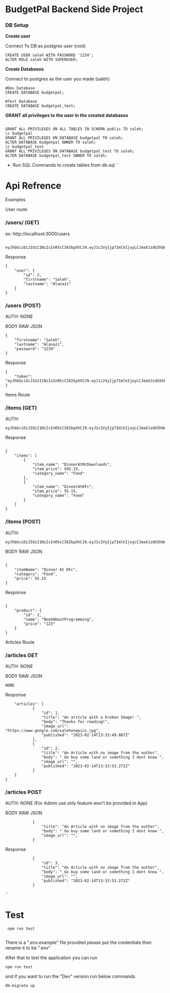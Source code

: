 # BudgetPal Backend Side Project

### DB Setup 


**Create user**

Connect To DB as postgres user (root)
```shell
CREATE USER saleh WITH PASSWORD '1234';
ALTER ROLE saleh WITH SUPERUSER;

```

**Create Databases**

Connect to postgres as the user you made (saleh)
```shell
#Dev Database
CREATE DATABASE budgetpal;

#Test Database
CREATE DATABASE budgetpal_test;
```

**GRANT all privileges to the user in the created databases**

```shell

GRANT ALL PRIVILEGES ON ALL TABLES IN SCHEMA public TO saleh;
\c budgetpal
GRANT ALL PRIVILEGES ON DATABASE budgetpal TO saleh;
ALTER DATABASE budgetpal OWNER TO saleh;
\c budgetpal_test
GRANT ALL PRIVILEGES ON DATABASE budgetpal_test TO saleh;
ALTER DATABASE budgetpal_test OWNER TO saleh;
```

- Run SQL Commands to create tables from db.sql
``

# Api Refrence

Examples 

User route

### /users/ (GET)
ex: http://localhost:3000/users

```Auth: Bearer Token 

eyJhbGciOiJIUzI1NiIsInR5cCI6IkpXVCJ9.eyJ1c2VyIjp7ImlkIjoyLCJmaXJzdG5hbWUiOiJTYWxlaCIsImxhc3RuYW1lIjoiQWxhbmF6aSIsInBhc3N3b3JkX2RpZ2VzdCI6IiQyYiQwNSRoMEhvWFdGTVhHUEIxcTZpMGZ5dVhlOU90Zko5SE52TDlJTHFCZjVaeTc5WDBFTVg5aXBCbSJ9LCJpYXQiOjE2NzYzODQyMDZ9.8GI_FzRDGtExDJncg5imBvV1jt9HgF52EHUCI6rHtRw
```

Response
```
{
    "user": {
        "id": 2,
        "firstname": "Saleh",
        "lastname": "Alanazi"
    }
}
```

### /users (POST)
AUTH: NONE

BODY RAW JSON
```
{
    "firstname": "Saleh",
    "lastname": "Alanazi",
    "password": "1234"
}
```
Response
```
{
    "token": "eyJhbGciOiJIUzI1NiIsInR5cCI6IkpXVCJ9.eyJ1c2VyIjp7ImlkIjoyLCJmaXJzdG5hbWUiOiJTYWxlaCIsImxhc3RuYW1lIjoiQWxhbmF6aSIsInBhc3N3b3JkX2RpZ2VzdCI6IiQyYiQwNSRoMEhvWFdGTVhHUEIxcTZpMGZ5dVhlOU90Zko5SE52TDlJTHFCZjVaeTc5WDBFTVg5aXBCbSJ9LCJpYXQiOjE2NzYzODQyMDZ9.8GI_FzRDGtExDJncg5imBvV1jt9HgF52EHUCI6rHtRw"
}
```


Items Route

### /items (GET)
AUTH: 

```
eyJhbGciOiJIUzI1NiIsInR5cCI6IkpXVCJ9.eyJ1c2VyIjp7ImlkIjoyLCJmaXJzdG5hbWUiOiJTYWxlaCIsImxhc3RuYW1lIjoiQWxhbmF6aSIsInBhc3N3b3JkX2RpZ2VzdCI6IiQyYiQwNSRoMEhvWFdGTVhHUEIxcTZpMGZ5dVhlOU90Zko5SE52TDlJTHFCZjVaeTc5WDBFTVg5aXBCbSJ9LCJpYXQiOjE2NzYzODQyMDZ9.8GI_FzRDGtExDJncg5imBvV1jt9HgF52EHUCI6rHtRw
```
Response
``` 

{
    "items": [
        {
            "item_name": "DinnerAtMcDownlaods",
            "item_price": 545.15,
            "category_name": "Food"
        },
        {
            "item_name": "DinnerAtKFc",
            "item_price": 55.15,
            "category_name": "Food"
        }
    ]
}
```


### /items (POST)

AUTH:
 ```
eyJhbGciOiJIUzI1NiIsInR5cCI6IkpXVCJ9.eyJ1c2VyIjp7ImlkIjoyLCJmaXJzdG5hbWUiOiJTYWxlaCIsImxhc3RuYW1lIjoiQWxhbmF6aSIsInBhc3N3b3JkX2RpZ2VzdCI6IiQyYiQwNSRoMEhvWFdGTVhHUEIxcTZpMGZ5dVhlOU90Zko5SE52TDlJTHFCZjVaeTc5WDBFTVg5aXBCbSJ9LCJpYXQiOjE2NzYzODQyMDZ9.8GI_FzRDGtExDJncg5imBvV1jt9HgF52EHUCI6rHtRw

```

BODY RAW JSON
```

{
    "itemName": "Dinner At KFc",
    "category": "Food",
    "price": 55.15
}

```

Response
```

{
    "product": {
        "id": 2,
        "name": "BookAboutProgramming",
        "price": "123"
    }
}

```


Articles Route

### /articles GET

AUTH: NONE

BODY RAW JSON
```
NONE
```
Response
```{
    "articles": [
            {
                "id": 1,
                "title": "An aritcle with a broken Image! ",
                "body": "Thanks for reading!",
                "image_url": "https://www.google.com/salehonepics.jpg",
                "published": "2023-02-14T13:33:49.887Z"
            },
            {
                "id": 2,
                "title": "An Article with no image from the author",
                "body": " Go buy some land or something I dont know ",
                "image_url": "",
                "published": "2023-02-14T13:33:53.272Z"
            }
    ]
}
```


### /articles POST


AUTH: NONE (For Admin use only feature won't be provided in App)

BODY RAW JSON
```
            {
                "title": "An Article with no image from the author",
                "body": " Go buy some land or something I dont know ",
                "image_url": "",
            }

```
Response
```
            {
                "id": 3,
                "title": "An Article with no image from the author",
                "body": " Go buy some land or something I dont know ",
                "image_url": "",
                "published": "2023-02-14T13:33:53.272Z"
            }
```

``
# Test 

```
 npm run test
 
 ```

There is a ".env.example" file provided please put the credentials then rename it to be ".env"

After that to test the application you can run

`npm run test`

and if you want to run the "Dev" version run below commands

`db-migrate up`


